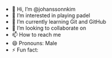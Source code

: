 - 👋 Hi, I’m @johanssonnkim
- 👀 I’m interested in playing padel
- 🌱 I’m currently learning Git and GitHub
- 💞️ I’m looking to collaborate on 
- 📫 How to reach me 
- 😄 Pronouns: Male
- ⚡ Fun fact: 

<!---
johanssonnkim/johanssonnkim is a ✨ special ✨ repository because its `README.md` (this file) appears on your GitHub profile.
You can click the Preview link to take a look at your changes.
--->
